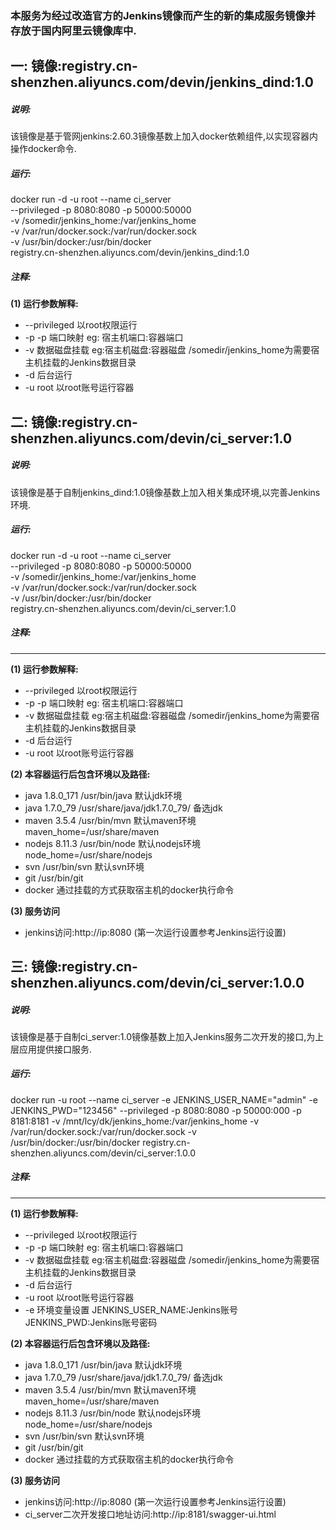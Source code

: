 
### 本服务为经过改造官方的Jenkins镜像而产生的新的集成服务镜像并存放于国内阿里云镜像库中.
一: 镜像:registry.cn-shenzhen.aliyuncs.com/devin/jenkins_dind:1.0
 ----
 ##### 说明:
 该镜像是基于管网jenkins:2.60.3镜像基数上加入docker依赖组件,以实现容器内操作docker命令.
 
 ##### 运行:
 docker run -d -u root --name ci_server \
 --privileged -p 8080:8080 -p 50000:50000 \
 -v /somedir/jenkins_home:/var/jenkins_home \
 -v /var/run/docker.sock:/var/run/docker.sock \
 -v /usr/bin/docker:/usr/bin/docker \
 registry.cn-shenzhen.aliyuncs.com/devin/jenkins_dind:1.0
 
 ##### 注释:
 **(1) 运行参数解释:**
   * --privileged  以root权限运行
   * -p -p 端口映射    eg:  宿主机端口:容器端口
   * -v 数据磁盘挂载  eg:宿主机磁盘:容器磁盘 /somedir/jenkins_home为需要宿主机挂载的Jenkins数据目录
   * -d 后台运行
   * -u root 以root账号运行容器



二: 镜像:registry.cn-shenzhen.aliyuncs.com/devin/ci_server:1.0
----
##### 说明:
 该镜像是基于自制jenkins_dind:1.0镜像基数上加入相关集成环境,以完善Jenkins环境.

 ##### 运行:
docker run -d -u root --name ci_server \
 --privileged -p 8080:8080 -p 50000:50000 \
 -v /somedir/jenkins_home:/var/jenkins_home \
 -v /var/run/docker.sock:/var/run/docker.sock \
 -v /usr/bin/docker:/usr/bin/docker \
 registry.cn-shenzhen.aliyuncs.com/devin/ci_server:1.0
 
 ##### 注释:
 ----
 **(1) 运行参数解释:**
   * --privileged  以root权限运行
   * -p -p 端口映射    eg:  宿主机端口:容器端口
   * -v 数据磁盘挂载  eg:宿主机磁盘:容器磁盘 /somedir/jenkins_home为需要宿主机挂载的Jenkins数据目录
   * -d 后台运行
   * -u root 以root账号运行容器
     
 **(2) 本容器运行后包含环境以及路径:**
   * java 1.8.0_171  /usr/bin/java   默认jdk环境
   * java 1.7.0_79    /usr/share/java/jdk1.7.0_79/      备选jdk
   * maven 3.5.4    /usr/bin/mvn    默认maven环境    maven_home=/usr/share/maven
   * nodejs 8.11.3  /usr/bin/node   默认nodejs环境    node_home=/usr/share/nodejs
   * svn /usr/bin/svn                        默认svn环境 
   * git /usr/bin/git
   * docker  通过挂载的方式获取宿主机的docker执行命令
   
 **(3) 服务访问**
   * jenkins访问:http://ip:8080 (第一次运行设置参考Jenkins运行设置)
   
   
三: 镜像:registry.cn-shenzhen.aliyuncs.com/devin/ci_server:1.0.0
----
##### 说明:
 该镜像是基于自制ci_server:1.0镜像基数上加入Jenkins服务二次开发的接口,为上层应用提供接口服务.

 ##### 运行:
docker run -u root --name ci_server -e JENKINS_USER_NAME="admin" -e JENKINS_PWD="123456" --privileged -p 8080:8080 -p 50000:000 -p 8181:8181 -v /mnt/lcy/dk/jenkins_home:/var/jenkins_home -v /var/run/docker.sock:/var/run/docker.sock -v /usr/bin/docker:/usr/bin/docker registry.cn-shenzhen.aliyuncs.com/devin/ci_server:1.0.0
 
 ##### 注释:
 ----
 **(1) 运行参数解释:**
   * --privileged  以root权限运行
   * -p -p 端口映射    eg:  宿主机端口:容器端口
   * -v 数据磁盘挂载  eg:宿主机磁盘:容器磁盘 /somedir/jenkins_home为需要宿主机挂载的Jenkins数据目录
   * -d 后台运行
   * -u root 以root账号运行容器
   * -e 环境变量设置 JENKINS_USER_NAME:Jenkins账号 JENKINS_PWD:Jenkins账号密码
     
 
 **(2) 本容器运行后包含环境以及路径:**
   * java 1.8.0_171  /usr/bin/java   默认jdk环境
   * java 1.7.0_79    /usr/share/java/jdk1.7.0_79/      备选jdk
   * maven 3.5.4    /usr/bin/mvn    默认maven环境    maven_home=/usr/share/maven
   * nodejs 8.11.3  /usr/bin/node   默认nodejs环境    node_home=/usr/share/nodejs
   * svn /usr/bin/svn                        默认svn环境 
   * git /usr/bin/git
   * docker  通过挂载的方式获取宿主机的docker执行命令
   
 **(3) 服务访问**
   * jenkins访问:http://ip:8080 (第一次运行设置参考Jenkins运行设置)  
   * ci_server二次开发接口地址访问:http://ip:8181/swagger-ui.html
